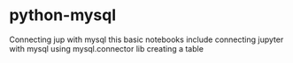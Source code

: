 # python-mysql
Connecting jup with mysql 
this basic notebooks include connecting jupyter with mysql using mysql.connector lib
creating a table 

